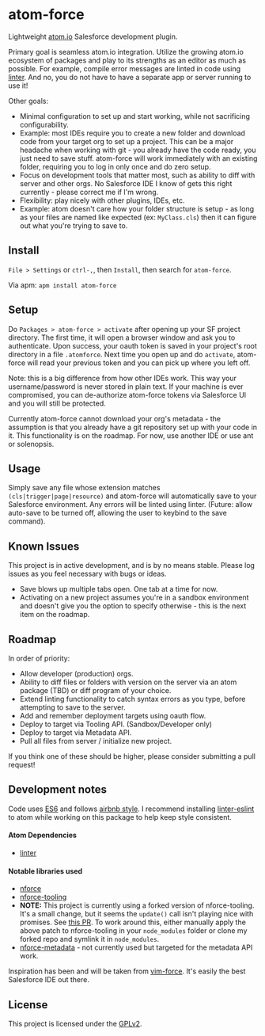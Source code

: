 # atom-force

Lightweight [atom.io](https://github.com/atom/atom) Salesforce development plugin.

Primary goal is seamless atom.io integration. Utilize the growing atom.io ecosystem of packages and play to its strengths as an editor as much as possible. For example, compile error messages are linted in code using [linter](https://github.com/steelbrain/linter). And no, you do not have to have a separate app or server running to use it!

Other goals:
* Minimal configuration to set up and start working, while not sacrificing configurability.
 * Example: most IDEs require you to create a new folder and download code from your target org to set up a project. This can be a major headache when working with git - you already have the code ready, you just need to save stuff. atom-force will work immediately with an existing folder, requiring you to log in only once and do zero setup.
* Focus on development tools that matter most, such as ability to diff with server and other orgs. No Salesforce IDE I know of gets this right currently - please correct me if I'm wrong.
* Flexibility: play nicely with other plugins, IDEs, etc.
 * Example: atom doesn't care how your folder structure is setup - as long as your files are named like expected (ex: `MyClass.cls`) then it can figure out what you're trying to save to.

## Install

`File > Settings` or `ctrl-,`, then `Install`, then search for `atom-force`.

Via apm: `apm install atom-force`

## Setup

Do `Packages > atom-force > activate` after opening up your SF project directory. The first time, it will open a browser window and ask you to authenticate. Upon success, your oauth token is saved in your project's root directory in a file `.atomforce`. Next time you open up and do `activate`, atom-force will read your previous token and you can pick up where you left off.

Note: this is a big difference from how other IDEs work. This way your username/password is never stored in plain text. If your machine is ever compromised, you can de-authorize atom-force tokens via Salesforce UI and you will still be protected.

Currently atom-force cannot download your org's metadata - the assumption is that you already have a git repository set up with your code in it. This functionality is on the roadmap. For now, use another IDE or use ant or solenopsis.

## Usage

Simply save any file whose extension matches `(cls|trigger|page|resource)` and atom-force will automatically save to your Salesforce environment. Any errors will be linted using linter. (Future: allow auto-save to be turned off, allowing the user to keybind to the save command).

## Known Issues

This project is in active development, and is by no means stable. Please log issues as you feel necessary with bugs or ideas.

* Save blows up multiple tabs open. One tab at a time for now.
* Activating on a new project assumes you're in a sandbox environment and doesn't give you the option to specify otherwise - this is the next item on the roadmap.

## Roadmap
In order of priority:
* Allow developer (production) orgs.
* Ability to diff files or folders with version on the server via an atom package (TBD) or diff program of your choice.
* Extend linting functionality to catch syntax errors as you type, before attempting to save to the server.
* Add and remember deployment targets using oauth flow.
* Deploy to target via Tooling API. (Sandbox/Developer only)
* Deploy to target via Metadata API.
* Pull all files from server / initialize new project.

If you think one of these should be higher, please consider submitting a pull request!

## Development notes
Code uses [ES6](https://github.com/lukehoban/es6features) and follows [airbnb style](https://github.com/airbnb/javascript). I recommend installing [linter-eslint](https://atom.io/packages/linter-eslint) to atom while working on this package to help keep style consistent.
#### Atom Dependencies
* [linter](https://atom.io/packages/linter)

#### Notable libraries used
* [nforce](https://github.com/kevinohara80/nforce)
* [nforce-tooling](https://github.com/jeffdonthemic/nforce-tooling)
 * **NOTE:** This project is currently using a forked version of nforce-tooling. It's a small change, but it seems the `update()` call isn't playing nice with promises. See [this PR](https://github.com/jeffdonthemic/nforce-tooling/pull/11). To work around this, either manually apply the above patch to nforce-tooling in your `node_modules` folder or clone my forked repo and symlink it in `node_modules`.
* [nforce-metadata](https://github.com/kevinohara80/nforce-metadata) - not currently used but targeted for the metadata API work.

Inspiration has been and will be taken from [vim-force](https://github.com/neowit/vim-force.com). It's easily the best Salesforce IDE out there.

## License

This project is licensed under the [GPLv2](https://github.com/mikegedelman/atom-force/blob/master/LICENSE).
